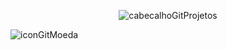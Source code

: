 <div align="center">

![cabecalhoGitProjetos](https://github.com/user-attachments/assets/a5fe5bd8-1eda-4e9f-9f52-8ffbfe84d6cf)

</div>

![iconGitMoeda](https://github.com/user-attachments/assets/37471e61-7777-46b6-bb2c-d4579dc6f9d9)
